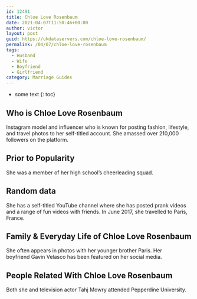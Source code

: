 ```yaml
---
id: 12491
title: Chloe Love Rosenbaum
date: 2021-04-07T11:50:46+00:00
author: victor
layout: post
guid: https://ukdataservers.com/chloe-love-rosenbaum/
permalink: /04/07/chloe-love-rosenbaum
tags:
  - Husband
  - Wife
  - Boyfriend
  - Girlfriend
category: Marriage Guides
---
```


* some text
{: toc}


## Who is Chloe Love Rosenbaum



Instagram model and influencer who is known for posting fashion, lifestyle, and travel photos to her self-titled account. She amassed over 210,000 followers on the platform.  

                
                
                
## Prior to Popularity



She was a member of her high school&#8217;s cheerleading squad.

                
                
                
## Random data



She has a self-titled YouTube channel where she has posted prank videos and a range of fun videos with friends. In June 2017, she travelled to Paris, France. 

                
                
                
## Family & Everyday Life of Chloe Love Rosenbaum



She often appears in photos with her younger brother Paris. Her boyfriend Gavin Velasco has been featured on her social media.

                
                
                
## People Related With Chloe Love Rosenbaum



Both she and television actor Tahj Mowry attended Pepperdine University. 

                
              
            
          
          
          